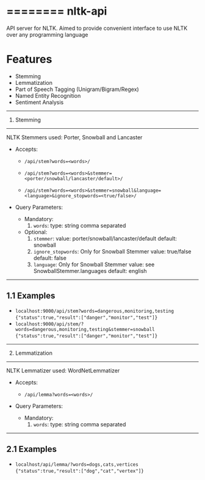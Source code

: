 ========
nltk-api
========

API server for NLTK. Aimed to provide convenient interface to use NLTK over
any programming language

Features
========
* Stemming
* Lemmatization
* Part of Speech Tagging (Unigram/Bigram/Regex)
* Named Entity Recognition
* Sentiment Analysis

------------
1. Stemming
------------

NLTK Stemmers used: Porter, Snowball and Lancaster

* Accepts:

  * `/api/stem?words=<words>/`

  * `/api/stem?words=<words>&stemmer=<porter/snowball/lancaster/default>/`

  * `/api/stem?words=<words>&stemmer=snowball&language=<language>&ignore_stopwords=<true/false>/`

* Query Parameters:

  * Mandatory:
      1. `words`:
          type: string comma separated
  * Optional:
      1. `stemmer`:
          value: porter/snowball/lancaster/default
          default: snowball
      2. `ignore_stopwords`: Only for Snowball Stemmer
           value: true/false
           default: false
      3. `language`: Only for Snowball Stemmer
           value: see SnowballStemmer.languages
           default: english

------------
1.1 Examples
------------

* `localhost:9000/api/stem?words=dangerous,monitoring,testing`
    `{"status":true,"result":["danger","monitor","test"]}`
* `localhost:9000/api/stem/?words=dangerous,monitoring,testing&stemmer=snowball`
    `{"status":true,"result":["danger","monitor","test"]}`

----------------
2. Lemmatization
----------------

NLTK Lemmatizer used: WordNetLemmatizer

* Accepts:
  * `/api/lemma?words=<words>/`

* Query Parameters:
   * Mandatory:
      1. `words`:
          type: string comma separated

------------
2.1 Examples
------------
* `localhost/api/lemma/?words=dogs,cats,vertices`
    `{"status":true,"result":["dog","cat","vertex"]}`
